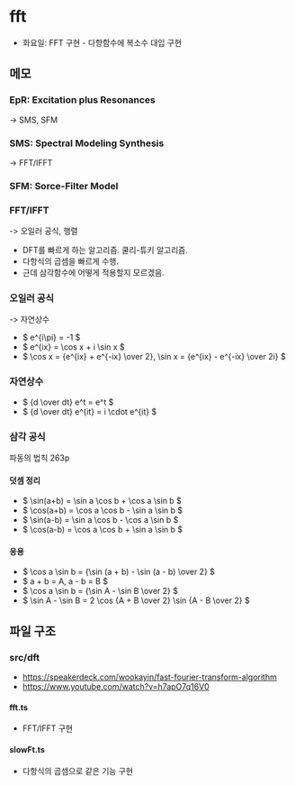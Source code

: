 # fft
- 화요일: FFT 구현 - 다항함수에 복소수 대입 구현
## 메모
### EpR: Excitation plus Resonances
-> SMS, SFM
### SMS: Spectral Modeling Synthesis
-> FFT/IFFT
### SFM: Sorce-Filter Model
### FFT/IFFT
-> 오일러 공식, 행렬
- DFT를 빠르게 하는 알고리즘. 쿨리-튜키 알고리즘.
- 다항식의 곱셈을 빠르게 수행.
- 근데 삼각함수에 어떻게 적용할지 모르겠음.
### 오일러 공식
-> 자연상수
- $ e^{i\pi} = -1 $
- $ e^{ix} = \cos x + i \sin x $
- $ \cos x = {e^{ix} + e^{-ix} \over 2}, \sin x = {e^{ix} - e^{-ix} \over 2i} $
### 자연상수
- $ {d \over dt} e^t = e^t $
- $ {d \over dt} e^{it} = i \cdot e^{it} $
### 삼각 공식
파동의 법칙 263p
#### 덧셈 정리
- $ \sin(a+b) = \sin a \cos b + \cos a \sin b $
- $ \cos(a+b) = \cos a \cos b - \sin a \sin b $
- $ \sin(a-b) = \sin a \cos b - \cos a \sin b $
- $ \cos(a-b) = \cos a \cos b + \sin a \sin b $

#### 응용
- $ \cos a \sin b = {\sin (a + b) - \sin (a - b) \over 2} $
- $ a + b = A, a - b = B $
- $ \cos a \sin b = {\sin A - \sin B \over 2} $
- $ \sin A - \sin B = 2 \cos {A + B \over 2} \sin {A - B \over 2} $

## 파일 구조
### src/dft
- https://speakerdeck.com/wookayin/fast-fourier-transform-algorithm
- https://www.youtube.com/watch?v=h7apO7q16V0
#### fft.ts
- FFT/IFFT 구현
#### slowFt.ts
- 다항식의 곱셈으로 같은 기능 구현
